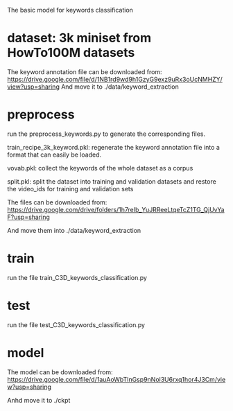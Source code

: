 The basic model for keywords classification

# dataset: 3k miniset from HowTo100M datasets
The keyword annotation file can be downloaded from: 
https://drive.google.com/file/d/1NB1rd9wd9h1GzyG9exz9uRx3oUcNMHZY/view?usp=sharing
And move it to ./data/keyword_extraction

# preprocess
run the preprocess_keywords.py to generate the corresponding files.

train_recipe_3k_keyword.pkl: regenerate the keyword annotation file into a format that can easily be loaded.

vovab.pkl: collect the keywords of the whole dataset as a corpus

split.pkl: split the dataset into training and validation datasets and restore the video_ids for training and validation sets

The files can be downloaded from:
https://drive.google.com/drive/folders/1h7reIb_YuJRReeLtqeTcZ1TG_QjUvYaF?usp=sharing

And move them into ./data/keyword_extraction

# train
run the file train_C3D_keywords_classification.py

# test
run the file test_C3D_keywords_classification.py

# model
The model can be downloaded from: 
https://drive.google.com/file/d/1auAoWbTInGsp9nNol3U6rxq1hor4J3Cm/view?usp=sharing

Anhd move it to ./ckpt
